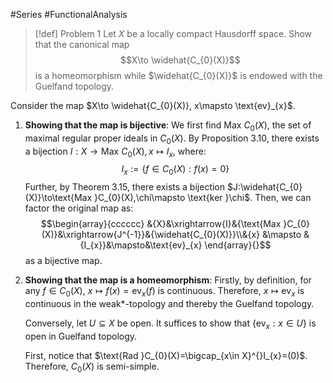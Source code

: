 #Series #FunctionalAnalysis 

> [!def] Problem 1
> Let $X$ be a locally compact Hausdorff space. Show that the canonical map $$X\to \widehat{C_{0}(X)}$$is a homeomorphism while $\widehat{C_{0}(X)}$ is endowed with the Guelfand topology.

Consider the map $X\to \widehat{C_{0}(X)}, x\mapsto \text{ev}_{x}$. 
1. **Showing that the map is bijective**:
	We first find $\text{Max }C_{0}(X)$, the set of maximal regular proper ideals in $C_{0}(X)$. By Proposition 3.10, there exists a bijection $I:X\to \text{Max }C_{0}(X),x\mapsto I_{x}$, where: $$I_{x}:=\{ f\in C_{0}(X):f(x)=0 \}$$Further, by Theorem 3.15, there exists a bijection $J:\widehat{C_{0}(X)}\to\text{Max }C_{0}(X),\chi\mapsto \text{ker }\chi$. Then, we can factor the original map as: $$\begin{array}{cccccc} &{X}&\xrightarrow{I}&{\text{Max }C_{0}(X)}&\xrightarrow{J^{-1}}&{\widehat{C_{0}(X)}}\\&{x} &\mapsto & {I_{x}}&\mapsto&\text{ev}_{x} \end{array}{}$$as a bijective map.
2. **Showing that the map is a homeomorphism**:
	Firstly, by definition, for any $f\in C_{0}(X)$, $x\mapsto f(x)=\text{ev}_{x}(f)$ is continuous. Therefore, $x\mapsto \text{ev}_{x}$ is continuous in the weak*-topology and thereby the Guelfand topology. 
	
	Conversely, let $U\subseteq X$ be open. It suffices to show that $\{ \text{ev}_{x}: x\in U \}$ is open in Guelfand topology. 

	First, notice that $\text{Rad }C_{0}(X)=\bigcap_{x\in X}^{}I_{x}=(0)$. Therefore, $C_{0}(X)$ is semi-simple.